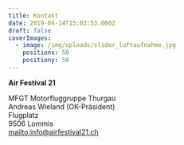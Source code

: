 ```yaml
---
title: Kontakt
date: 2019-04-14T15:03:53.000Z
draft: false
coverImages:
  - image: /img/uploads/slider_luftaufnahme.jpg
    positionx: 50
    positiony: 50
---
```

**Air Festival 21**

MFGT Motorfluggruppe Thurgau\
Andreas Wieland (OK-Präsident)\
Flugplatz\
9506 Lommis \
<mailto:info@airfestival21.ch>
